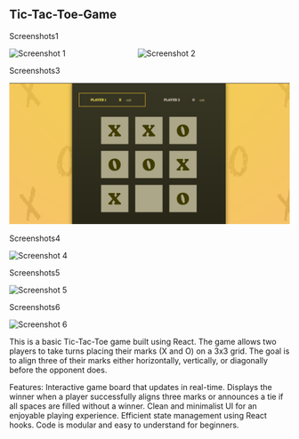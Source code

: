 ## Tic-Tac-Toe-Game

Screenshots1

<p>
  <img src="src/assets/pic1.png" alt="Screenshot 1" width="45%" style="display:inline-block;">
  <img src="src/assets/pic2.PNG" alt="Screenshot 2" width="45%" style="display:inline-block;">
</p>

Screenshots3

![Screenshot 3](src/assets/screenshot/pic3.png)

Screenshots4

![Screenshot 4](assets/screenshot/pic4.png)

Screenshots5

![Screenshot 5](assets/screenshot/pic5.png)

Screenshots6

![Screenshot 6](assets/screenshot/pic6.png)


This is a basic Tic-Tac-Toe game built using React. 
The game allows two players to take turns placing their marks (X and O) on a 3x3 grid. 
The goal is to align three of their marks either horizontally, vertically, or diagonally before the opponent does.

Features:
Interactive game board that updates in real-time.
Displays the winner when a player successfully aligns three marks or announces a tie if all spaces are filled without a winner.
Clean and minimalist UI for an enjoyable playing experience.
Efficient state management using React hooks.
Code is modular and easy to understand for beginners.
